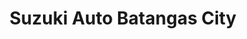 ---
title: "Suzuki Auto Batangas City"
url: /batangas-city/suzuki-auto-batangas-city/
shop: Autohaus
---